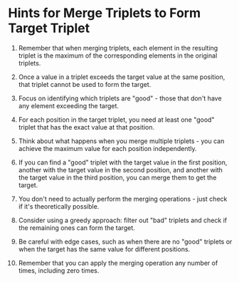 # Hints for Merge Triplets to Form Target Triplet

1. Remember that when merging triplets, each element in the resulting
triplet is the maximum of the corresponding elements in the original
triplets.

2. Once a value in a triplet exceeds the target value at the same
position, that triplet cannot be used to form the target.

3. Focus on identifying which triplets are "good" - those that don't
have any element exceeding the target.

4. For each position in the target triplet, you need at least one "good"
triplet that has the exact value at that position.

5. Think about what happens when you merge multiple triplets - you can
achieve the maximum value for each position independently.

6. If you can find a "good" triplet with the target value in the first
position, another with the target value in the second position, and
another with the target value in the third position, you can merge them
to get the target.

7. You don't need to actually perform the merging operations - just
check if it's theoretically possible.

8. Consider using a greedy approach: filter out "bad" triplets and check
if the remaining ones can form the target.

9. Be careful with edge cases, such as when there are no "good" triplets
or when the target has the same value for different positions.

10. Remember that you can apply the merging operation any number of times,
including zero times.
